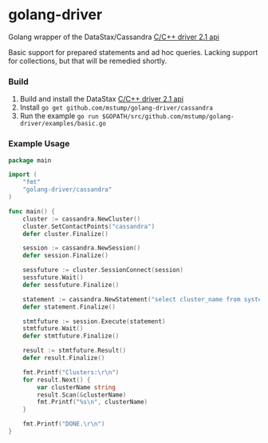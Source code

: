 golang-driver
=============

Golang wrapper of the DataStax/Cassandra [C/C++ driver 2.1 api](https://github.com/datastax/cpp-driver)

Basic support for prepared statements and ad hoc queries. Lacking support for collections, but that will be remedied shortly.

### Build

1. Build and install the DataStax [C/C++ driver 2.1 api](https://github.com/datastax/cpp-driver)
1. Install `go get github.com/mstump/golang-driver/cassandra`
1. Run the example `go run $GOPATH/src/github.com/mstump/golang-driver/examples/basic.go`

### Example Usage

```go
package main

import (
	"fmt"
	"golang-driver/cassandra"
)

func main() {
	cluster := cassandra.NewCluster()
	cluster.SetContactPoints("cassandra")
	defer cluster.Finalize()

	session := cassandra.NewSession()
	defer session.Finalize()

	sessfuture := cluster.SessionConnect(session)
	sessfuture.Wait()
	defer sessfuture.Finalize()

	statement := cassandra.NewStatement("select cluster_name from system.local;", 0)
	defer statement.Finalize()

	stmtfuture := session.Execute(statement)
	stmtfuture.Wait()
	defer stmtfuture.Finalize()

	result := stmtfuture.Result()
	defer result.Finalize()

	fmt.Printf("Clusters:\r\n")
	for result.Next() {
		var clusterName string
		result.Scan(&clusterName)
		fmt.Printf("%s\n", clusterName)
	}

	fmt.Printf("DONE.\r\n")
}
```
